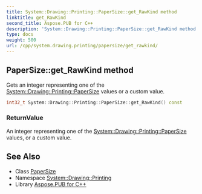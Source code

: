 ```yaml
---
title: System::Drawing::Printing::PaperSize::get_RawKind method
linktitle: get_RawKind
second_title: Aspose.PUB for C++
description: 'System::Drawing::Printing::PaperSize::get_RawKind method. Gets an integer representing one of the System::Drawing::Printing::PaperSize values or a custom value in C++.'
type: docs
weight: 500
url: /cpp/system.drawing.printing/papersize/get_rawkind/
---
```

## PaperSize::get_RawKind method


Gets an integer representing one of the [System::Drawing::Printing::PaperSize](../) values or a custom value.

```cpp
int32_t System::Drawing::Printing::PaperSize::get_RawKind() const
```


### ReturnValue

An integer representing one of the [System::Drawing::Printing::PaperSize](../) values, or a custom value.

## See Also

* Class [PaperSize](../)
* Namespace [System::Drawing::Printing](../../)
* Library [Aspose.PUB for C++](../../../)
